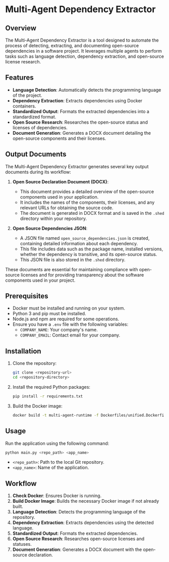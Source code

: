 # Multi-Agent Dependency Extractor

## Overview

The Multi-Agent Dependency Extractor is a tool designed to automate the process of detecting, extracting, and documenting open-source dependencies in a software project. It leverages multiple agents to perform tasks such as language detection, dependency extraction, and open-source license research.

## Features

- **Language Detection**: Automatically detects the programming language of the project.
- **Dependency Extraction**: Extracts dependencies using Docker containers.
- **Standardized Output**: Formats the extracted dependencies into a standardized format.
- **Open Source Research**: Researches the open-source status and licenses of dependencies.
- **Document Generation**: Generates a DOCX document detailing the open-source components and their licenses.

## Output Documents

The Multi-Agent Dependency Extractor generates several key output documents during its workflow:

1. **Open Source Declaration Document (DOCX)**:
   - This document provides a detailed overview of the open-source components used in your application.
   - It includes the names of the components, their licenses, and any relevant URLs for obtaining the source code.
   - The document is generated in DOCX format and is saved in the `.shed` directory within your repository.

2. **Open Source Dependencies JSON**:
   - A JSON file named `open_source_dependencies.json` is created, containing detailed information about each dependency.
   - This file includes data such as the package name, installed versions, whether the dependency is transitive, and its open-source status.
   - This JSON file is also stored in the `.shed` directory.

These documents are essential for maintaining compliance with open-source licenses and for providing transparency about the software components used in your project.

## Prerequisites

- Docker must be installed and running on your system.
- Python 3 and pip must be installed.
- Node.js and npm are required for some operations.
- Ensure you have a `.env` file with the following variables:
  - `COMPANY_NAME`: Your company's name.
  - `COMPANY_EMAIL`: Contact email for your company.

## Installation

1. Clone the repository:
   ```bash
   git clone <repository-url>
   cd <repository-directory>
   ```

2. Install the required Python packages:
   ```bash
   pip install -r requirements.txt
   ```

3. Build the Docker image:
   ```bash
   docker build -t multi-agent-runtime -f Dockerfiles/unified.Dockerfile .
   ```

## Usage

Run the application using the following command:

```bash
python main.py <repo_path> <app_name>
```

- `<repo_path>`: Path to the local Git repository.
- `<app_name>`: Name of the application.

## Workflow

1. **Check Docker**: Ensures Docker is running.
2. **Build Docker Image**: Builds the necessary Docker image if not already built.
3. **Language Detection**: Detects the programming language of the repository.
4. **Dependency Extraction**: Extracts dependencies using the detected language.
5. **Standardized Output**: Formats the extracted dependencies.
6. **Open Source Research**: Researches open-source licenses and statuses.
7. **Document Generation**: Generates a DOCX document with the open-source declaration.

